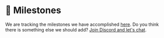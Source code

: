 # 🚩 Milestones

We are tracking the milestones we have accomplished [here](https://jurproject.notion.site/10244aff7a454755a15a7dbb89ce5f7d?v=cb4d55c26ec44472a472779a64ddc5a5). Do you think there is something else we should add? [Join Discord and let's chat](https://discord.com/invite/hy8XysxVUZ).
